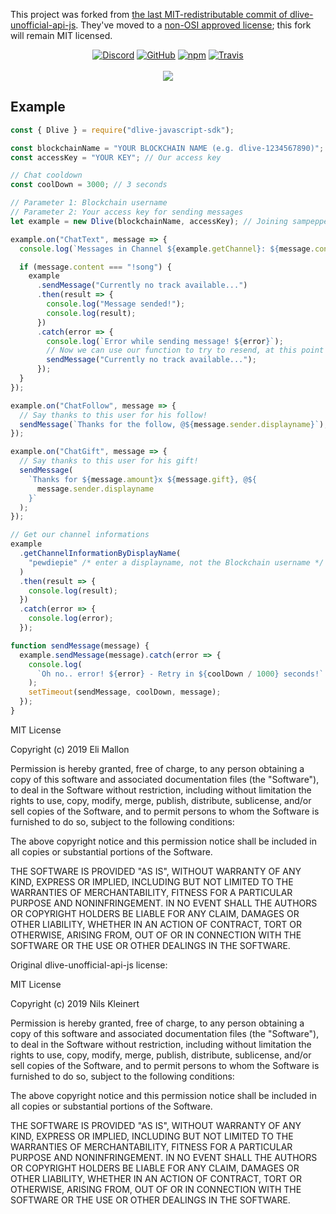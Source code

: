 This project was forked from [the last MIT-redistributable commit of dlive-unofficial-api-js](https://github.com/unofficial-dlive-tv-api/dlive-javascript-sdk-js/commit/86e4c1b0a6e94a35cea9f6a09f4a2128e9e9112b). They've moved to a [non-OSI approved license](https://opensource.org/licenses); this fork will remain MIT licensed.

<p align="center">
    <a href="https://discord.gg/JjwMkK2"><img alt="Discord" src="https://img.shields.io/discord/150889563970076672.svg?label=Discord&style=for-the-badge"></a>
    <a href="https://github.com/iameli/dlive-javascript-sdk/blob/master/LICENSE"><img alt="GitHub" src="https://img.shields.io/github/license/iameli/dlive-javascript-sdk.svg?style=for-the-badge&cacheSeconds=30"></a>
    <a href="https://nodei.co/npm/dlive-javascript-sdk/"><img alt="npm" src="https://img.shields.io/npm/v/dlive-javascript-sdk.svg?style=for-the-badge"></a>
       <a href="#"><img alt="Travis" src="https://img.shields.io/travis/com/iameli/dlive-javascript-sdk.svg?style=for-the-badge"</a>
    <br />
    <br />
    <a href="https://nodei.co/npm/dlive-javascript-sdk/"><img src="https://nodei.co/npm/dlive-javascript-sdk.png?mini=true"></a>
</p>

## Example

```js
const { Dlive } = require("dlive-javascript-sdk");

const blockchainName = "YOUR BLOCKCHAIN NAME (e.g. dlive-1234567890)"; // Our Blockchain username
const accessKey = "YOUR KEY"; // Our access key

// Chat cooldown
const coolDown = 3000; // 3 seconds

// Parameter 1: Blockchain username
// Parameter 2: Your access key for sending messages
let example = new Dlive(blockchainName, accessKey); // Joining sampepper

example.on("ChatText", message => {
  console.log(`Messages in Channel ${example.getChannel}: ${message.content}`);

  if (message.content === "!song") {
    example
      .sendMessage("Currently no track available...")
      .then(result => {
        console.log("Message sended!");
        console.log(result);
      })
      .catch(error => {
        console.log(`Error while sending message! ${error}`);
        // Now we can use our function to try to resend, at this point you would directly use our own function. Please do not use this example in productive use, because it is ...
        sendMessage("Currently no track available...");
      });
  }
});

example.on("ChatFollow", message => {
  // Say thanks to this user for his follow!
  sendMessage(`Thanks for the follow, @${message.sender.displayname}`);
});

example.on("ChatGift", message => {
  // Say thanks to this user for his gift!
  sendMessage(
    `Thanks for ${message.amount}x ${message.gift}, @${
      message.sender.displayname
    }`
  );
});

// Get our channel informations
example
  .getChannelInformationByDisplayName(
    "pewdiepie" /* enter a displayname, not the Blockchain username */
  )
  .then(result => {
    console.log(result);
  })
  .catch(error => {
    console.log(error);
  });

function sendMessage(message) {
  example.sendMessage(message).catch(error => {
    console.log(
      `Oh no.. error! ${error} - Retry in ${coolDown / 1000} seconds!`
    );
    setTimeout(sendMessage, coolDown, message);
  });
}
```

MIT License

Copyright (c) 2019 Eli Mallon

Permission is hereby granted, free of charge, to any person obtaining a copy
of this software and associated documentation files (the "Software"), to deal
in the Software without restriction, including without limitation the rights
to use, copy, modify, merge, publish, distribute, sublicense, and/or sell
copies of the Software, and to permit persons to whom the Software is
furnished to do so, subject to the following conditions:

The above copyright notice and this permission notice shall be included in all
copies or substantial portions of the Software.

THE SOFTWARE IS PROVIDED "AS IS", WITHOUT WARRANTY OF ANY KIND, EXPRESS OR
IMPLIED, INCLUDING BUT NOT LIMITED TO THE WARRANTIES OF MERCHANTABILITY,
FITNESS FOR A PARTICULAR PURPOSE AND NONINFRINGEMENT. IN NO EVENT SHALL THE
AUTHORS OR COPYRIGHT HOLDERS BE LIABLE FOR ANY CLAIM, DAMAGES OR OTHER
LIABILITY, WHETHER IN AN ACTION OF CONTRACT, TORT OR OTHERWISE, ARISING FROM,
OUT OF OR IN CONNECTION WITH THE SOFTWARE OR THE USE OR OTHER DEALINGS IN THE
SOFTWARE.

Original dlive-unofficial-api-js license:

MIT License

Copyright (c) 2019 Nils Kleinert

Permission is hereby granted, free of charge, to any person obtaining a copy
of this software and associated documentation files (the "Software"), to deal
in the Software without restriction, including without limitation the rights
to use, copy, modify, merge, publish, distribute, sublicense, and/or sell
copies of the Software, and to permit persons to whom the Software is
furnished to do so, subject to the following conditions:

The above copyright notice and this permission notice shall be included in all
copies or substantial portions of the Software.

THE SOFTWARE IS PROVIDED "AS IS", WITHOUT WARRANTY OF ANY KIND, EXPRESS OR
IMPLIED, INCLUDING BUT NOT LIMITED TO THE WARRANTIES OF MERCHANTABILITY,
FITNESS FOR A PARTICULAR PURPOSE AND NONINFRINGEMENT. IN NO EVENT SHALL THE
AUTHORS OR COPYRIGHT HOLDERS BE LIABLE FOR ANY CLAIM, DAMAGES OR OTHER
LIABILITY, WHETHER IN AN ACTION OF CONTRACT, TORT OR OTHERWISE, ARISING FROM,
OUT OF OR IN CONNECTION WITH THE SOFTWARE OR THE USE OR OTHER DEALINGS IN THE
SOFTWARE.
